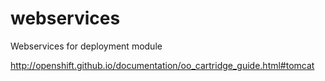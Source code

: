 # webservices
Webservices for deployment module

http://openshift.github.io/documentation/oo_cartridge_guide.html#tomcat
